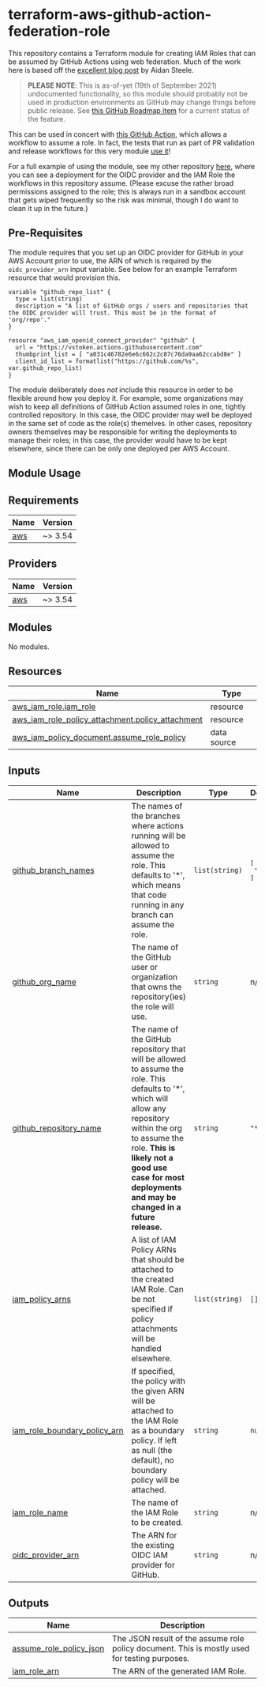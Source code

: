 # terraform-aws-github-action-federation-role

This repository contains a Terraform module for creating IAM Roles that can be assumed by GitHub Actions using web federation. Much of the work here is based off the [excellent blog post](https://awsteele.com/blog/2021/09/15/aws-federation-comes-to-github-actions.html) by Aidan Steele.

> **PLEASE NOTE**: This is as-of-yet (19th of September 2021) undocumented functionality, so this module should probably not be used in production environments as GitHub may change things before public release. See [this GitHub Roadmap item](https://github.com/github/roadmap/issues/249) for a current status of the feature.

This can be used in concert with [this GitHub Action](https://github.com/yardbirdsax/action-aws-assume-federated-role), which allows a workflow to assume a role. In fact, the tests that run as part of PR validation and release workflows for this very module [use it](https://github.com/yardbirdsax/terraform-aws-github-action-federation-role/blob/782c1181c13d9241959ee749d6e893a889e140d2/.github/workflows/pull_request.yaml#L24)!

For a full example of using the module, see my other repository [here](https://github.com/yardbirdsax/infra-github-actions/tree/trunk/terraform/terratest), where you can see a deployment for the OIDC provider and the IAM Role the workflows in this repository assume. (Please excuse the rather broad permissions assigned to the role; this is always run in a sandbox account that gets wiped frequently so the risk was minimal, though I do want to clean it up in the future.)

## Pre-Requisites

The module requires that you set up an OIDC provider for GitHub in your AWS Account prior to use, the ARN of which is required by the `oidc_provider_arn` input variable. See below for an example Terraform resource that would provision this.

```hcl
variable "github_repo_list" {
  type = list(string)
  description = "A list of GitHub orgs / users and repositories that the OIDC provider will trust. This must be in the format of 'org/repo'."
}

resource "aws_iam_openid_connect_provider" "github" {
  url = "https://vstoken.actions.githubusercontent.com"
  thumbprint_list = [ "a031c46782e6e6c662c2c87c76da9aa62ccabd8e" ]
  client_id_list = formatlist("https://github.com/%s", var.github_repo_list)
}
```

The module deliberately does _not_ include this resource in order to be flexible around how you deploy it. For example, some organizations may wish to keep all definitions of GitHub Action assumed roles in one, tightly controlled repository. In this case, the OIDC provider may well be deployed in the same set of code as the role(s) themelves. In other cases, repository owners themselves may be responsible for writing the deployments to manage their roles; in this case, the provider would have to be kept elsewhere, since there can be only one deployed per AWS Account.

## Module Usage

<!--- BEGIN_TF_DOCS --->
## Requirements

| Name | Version |
|------|---------|
| <a name="requirement_aws"></a> [aws](#requirement\_aws) | ~> 3.54 |

## Providers

| Name | Version |
|------|---------|
| <a name="provider_aws"></a> [aws](#provider\_aws) | ~> 3.54 |

## Modules

No modules.

## Resources

| Name | Type |
|------|------|
| [aws_iam_role.iam_role](https://registry.terraform.io/providers/hashicorp/aws/latest/docs/resources/iam_role) | resource |
| [aws_iam_role_policy_attachment.policy_attachment](https://registry.terraform.io/providers/hashicorp/aws/latest/docs/resources/iam_role_policy_attachment) | resource |
| [aws_iam_policy_document.assume_role_policy](https://registry.terraform.io/providers/hashicorp/aws/latest/docs/data-sources/iam_policy_document) | data source |

## Inputs

| Name | Description | Type | Default | Required |
|------|-------------|------|---------|:--------:|
| <a name="input_github_branch_names"></a> [github\_branch\_names](#input\_github\_branch\_names) | The names of the branches where actions running will be allowed to assume the role. This defaults to '*', which means that code running in any branch can assume the role. | `list(string)` | <pre>[<br>  "*"<br>]</pre> | no |
| <a name="input_github_org_name"></a> [github\_org\_name](#input\_github\_org\_name) | The name of the GitHub user or organization that owns the repository(ies) the role will use. | `string` | n/a | yes |
| <a name="input_github_repository_name"></a> [github\_repository\_name](#input\_github\_repository\_name) | The name of the GitHub repository that will be allowed to assume the role. This defaults to '*', which will allow any repository within the org to assume the role. **This is likely not a good use case for most deployments and may be changed in a future release.** | `string` | `"*"` | no |
| <a name="input_iam_policy_arns"></a> [iam\_policy\_arns](#input\_iam\_policy\_arns) | A list of IAM Policy ARNs that should be attached to the created IAM Role. Can be not specified if policy attachments will be handled elsewhere. | `list(string)` | `[]` | no |
| <a name="input_iam_role_boundary_policy_arn"></a> [iam\_role\_boundary\_policy\_arn](#input\_iam\_role\_boundary\_policy\_arn) | If specified, the policy with the given ARN will be attached to the IAM Role as a boundary policy. If left as null (the default), no boundary policy will be attached. | `string` | `null` | no |
| <a name="input_iam_role_name"></a> [iam\_role\_name](#input\_iam\_role\_name) | The name of the IAM Role to be created. | `string` | n/a | yes |
| <a name="input_oidc_provider_arn"></a> [oidc\_provider\_arn](#input\_oidc\_provider\_arn) | The ARN for the existing OIDC IAM provider for GitHub. | `string` | n/a | yes |

## Outputs

| Name | Description |
|------|-------------|
| <a name="output_assume_role_policy_json"></a> [assume\_role\_policy\_json](#output\_assume\_role\_policy\_json) | The JSON result of the assume role policy document. This is mostly used for testing purposes. |
| <a name="output_iam_role_arn"></a> [iam\_role\_arn](#output\_iam\_role\_arn) | The ARN of the generated IAM Role. |

<!--- END_TF_DOCS --->
